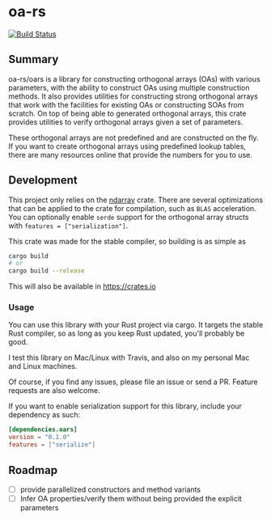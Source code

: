 # oa-rs

[![Build Status](https://travis-ci.com/afnanenayet/oars.svg?token=QtxzrX3Qc2BDQfwx8D1K&branch=master)](https://travis-ci.com/afnanenayet/oars)


## Summary

oa-rs/oars is a library for constructing orthogonal arrays (OAs) with various
parameters, with the ability to construct OAs using multiple construction
methods. It also provides utilities for constructing strong orthogonal arrays
that work with the facilities for existing OAs or constructing SOAs from scratch.
On top of being able to generated orthogonal arrays, this crate provides
utilities to verify orthogonal arrays given a set of parameters.

These orthogonal arrays are not predefined and are constructed on the fly.
If you want to create orthogonal arrays using predefined lookup tables,
there are many resources online that provide the numbers for you to use.

## Development

This project only relies on the [ndarray](https://github.com/rust-ndarray/ndarray)
crate. There are several optimizations that can be applied to the crate for
compilation, such as `BLAS` acceleration. You can optionally enable `serde`
support for the orthogonal array structs with `features = ["serialization"]`.

This crate was made for the stable compiler, so building is as simple as

```sh
cargo build
# or
cargo build --release
```

This will also be available in https://crates.io

### Usage

You can use this library with your Rust project via cargo. It targets the
stable Rust compiler, so as long as you keep Rust updated, you'll probably
be good.

I test this library on Mac/Linux with Travis, and also on my personal
Mac and Linux machines.

Of course, if you find any issues, please file an issue or send a PR. Feature
requests are also welcome.

If you want to enable serialization support for this library, include your
dependency as such:

```toml
[dependencies.oars]
version = "0.1.0"
features = ["serialize"]
```

## Roadmap

- [ ] provide parallelized constructors and method variants
- [ ] Infer OA properties/verify them without being provided the explicit
  parameters
